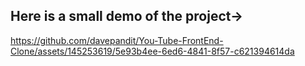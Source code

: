 ## Here is a small demo of the project->

https://github.com/davepandit/You-Tube-FrontEnd-Clone/assets/145253619/5e93b4ee-6ed6-4841-8f57-c621394614da



